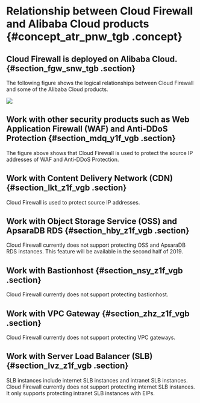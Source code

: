 # Relationship between Cloud Firewall and Alibaba Cloud products {#concept_atr_pnw_tgb .concept}

## Cloud Firewall is deployed on Alibaba Cloud. {#section_fgw_snw_tgb .section}

The following figure shows the logical relationships between Cloud Firewall and some of the Alibaba Cloud products.

![](http://static-aliyun-doc.oss-cn-hangzhou.aliyuncs.com/assets/img/124493/155650673338794_en-US.png)

## Work with other security products such as Web Application Firewall \(WAF\) and Anti-DDoS Protection {#section_mdq_y1f_vgb .section}

The figure above shows that Cloud Firewall is used to protect the source IP addresses of WAF and Anti-DDoS Protection.

## Work with Content Delivery Network \(CDN\) {#section_lkt_z1f_vgb .section}

Cloud Firewall is used to protect source IP addresses.

## Work with Object Storage Service \(OSS\) and ApsaraDB RDS {#section_hby_z1f_vgb .section}

Cloud Firewall currently does not support protecting OSS and ApsaraDB RDS instances. This feature will be available in the second half of 2019.

## Work with Bastionhost {#section_nsy_z1f_vgb .section}

Cloud Firewall currently does not support protecting bastionhost.

## Work with VPC Gateway {#section_zhz_z1f_vgb .section}

Cloud Firewall currently does not support protecting VPC gateways.

## Work with Server Load Balancer \(SLB\) {#section_lvz_z1f_vgb .section}

SLB instances include internet SLB instances and intranet SLB instances. Cloud Firewall currently does not support protecting internet SLB instances. It only supports protecting intranet SLB instances with EIPs.

